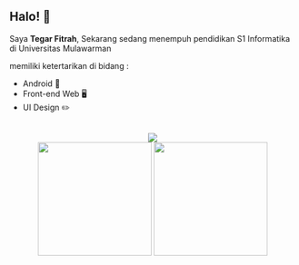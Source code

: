 ## Halo! 👋

Saya **Tegar Fitrah**,
Sekarang sedang menempuh pendidikan S1 Informatika di Universitas Mulawarman

memiliki ketertarikan di bidang :
- Android 📱
- Front-end Web 🖥️
- UI Design ✏️

<br>

<div align="center">
  <img src="https://streak-stats.demolab.com?user=tegarfn&theme=dark&hide_border=true&locale=id&mode=weekly">
  <br>
  <img height=200px src="https://github-readme-stats.vercel.app/api?username=tegarfn&show_icons=true&theme=highcontrast">
  <img height=200px src="https://github-readme-stats-eight-theta.vercel.app/api/top-langs/?username=tegarfn&layout=compact&theme=highcontrast">
</div>
